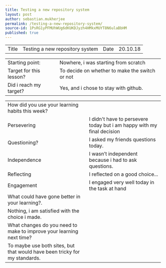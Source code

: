 ```yaml
---
title: Testing a new repository system
layout: post
author: sebastian.mukherjee
permalink: /testing-a-new-repository-system/
source-id: 1PsRG1yPFMUhWUg6dKUKDJyzh4HMkxMUYT8N6ulaBbHM
published: true
---
```

<table>
  <tr>
    <td>Title</td>
    <td>Testing a new repository system</td>
    <td>Date</td>
    <td>20.10.18</td>
  </tr>
</table>


<table>
  <tr>
    <td>Starting point:</td>
    <td>Nowhere, i was starting from scratch</td>
  </tr>
  <tr>
    <td>Target for this lesson?</td>
    <td>To decide on whether to make the switch or not</td>
  </tr>
  <tr>
    <td>Did i reach my target?</td>
    <td>Yes, and i chose to stay with github.</td>
  </tr>
</table>


<table>
  <tr>
    <td>How did you use your learning habits this week?</td>
    <td></td>
  </tr>
  <tr>
    <td>Persevering</td>
    <td>I didn't have to persevere today but i am happy with my final decision</td>
  </tr>
  <tr>
    <td>Questioning?</td>
    <td>I asked my friends questions today.</td>
  </tr>
  <tr>
    <td>Independence</td>
    <td>I wasn’t independent because i had to ask questions.</td>
  </tr>
  <tr>
    <td>Reflecting</td>
    <td>I reflected on a good choice...</td>
  </tr>
  <tr>
    <td>Engagement</td>
    <td>I engaged very well today in the task at hand</td>
  </tr>
  <tr>
    <td>What could have gone better in your learning?.</td>
    <td></td>
  </tr>
  <tr>
    <td>Nothing, i am satisfied with the choice i made.</td>
    <td></td>
  </tr>
  <tr>
    <td>What changes do you need to make to improve your learning next time?</td>
    <td></td>
  </tr>
  <tr>
    <td>To maybe use both sites, but that would have been tricky for my standards.</td>
    <td></td>
  </tr>
</table>


